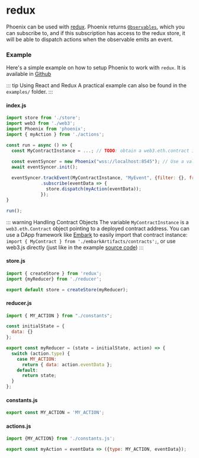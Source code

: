 # redux 

Phoenix can be used with [redux](https://redux.js.org/). Phoenix returns [`Observables`](https://rxjs-dev.firebaseapp.com/guide/observable), which you can subscribe to, and if this subscription has access to the redux store, it will be able to dispatch actions when the observable emits an event.

### Example
Here's a simple example on how to setup Phoenix to work with `redux`. It is available in [Github](https://github.com/status-im/phoenix/tree/master/examples/redux)

::: tip Using React and Redux
A practical example can also be found in the `examples/` folder.
:::

#### index.js
```js
import store from './store';
import web3 from './web3';
import Phoenix from 'phoenix';
import { myAction } from './actions';

const run = async () => {
  const MyContractInstance = ...; // TODO: obtain a web3.eth.contract instance

  const eventSyncer = new Phoenix("wss://localhost:8545"); // Use a valid websocket provider (geth, parity, infura...)
  await eventSyncer.init();
    
  eventSyncer.trackEvent(MyContractInstance, "MyEvent", {filter: {}, fromBlock: 1 })
             .subscribe(eventData => {
               store.dispatch(myAction(eventData));
             });
}

run();
```
::: warning Handling Contract Objects
The variable `MyContractInstance` is a `web3.eth.Contract` object pointing to a deployed contract address. You can use a DApp framework like [Embark](https://embark.status.im/docs/contracts_javascript.html) to easily import that contract instance: `import { MyContract } from './embarkArtifacts/contracts';`, or use web3.js directly (just like in the example [source code](https://github.com/status-im/phoenix/blob/master/examples/redux/src/MyContract.js#L36-L42))
:::

#### store.js
```js
import { createStore } from 'redux';
import {myReducer} from './reducer';

export default store = createStore(myReducer);
```

#### reducer.js
```js
import { MY_ACTION } from "./constants";

const initialState = { 
  data: {}
};

export const myReducer = (state = initialState, action) => {
  switch (action.type) {
    case MY_ACTION:
      return { data: action.eventData };
    default:
      return state;
  }
};
```

#### constants.js
```js
export const MY_ACTION = 'MY_ACTION';
```

#### actions.js
```js
import {MY_ACTION} from './constants.js';

export const myAction = eventData => ({type: MY_ACTION, eventData});
```